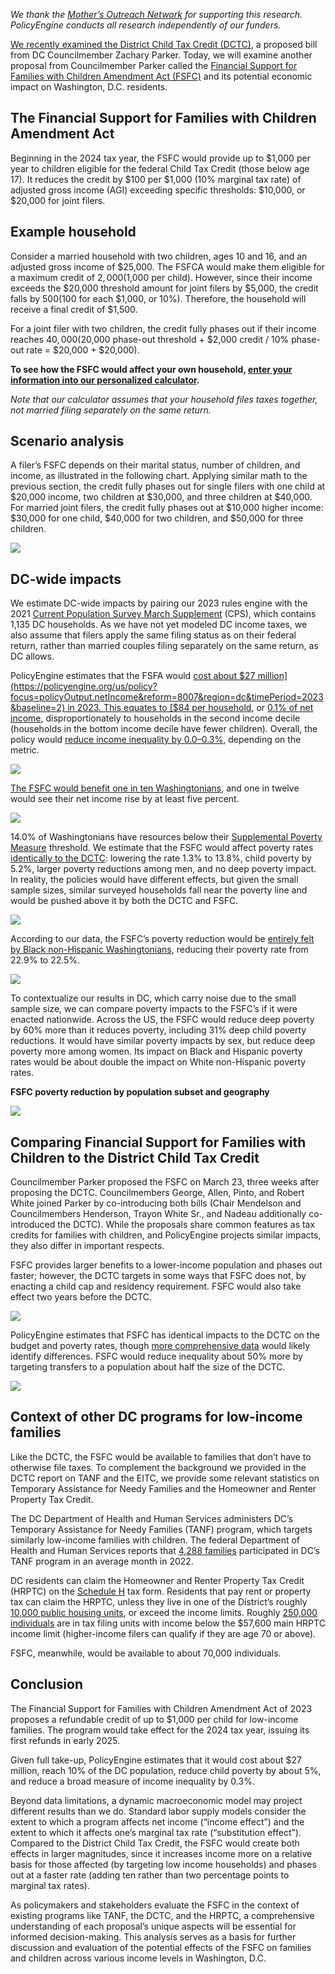 _We thank the [Mother’s Outreach Network](https://mothersoutreachnetwork.org/) for supporting this research. PolicyEngine conducts all research independently of our funders._

[We recently examined the District Child Tax Credit (DCTC)](https://policyengine.org/us/blog/district-child-tax-credit), a proposed bill from DC Councilmember Zachary Parker. Today, we will examine another proposal from Councilmember Parker called the [Financial Support for Families with Children Amendment Act (FSFC)](https://www.dropbox.com/s/14865nw8firxgo2/CM%20Parker%20Basic%20Income%20Bill%203.21.23_FINAL.pdf?dl=0) and its potential economic impact on Washington, D.C. residents.

## The Financial Support for Families with Children Amendment Act

Beginning in the 2024 tax year, the FSFC would provide up to $1,000 per year to children eligible for the federal Child Tax Credit (those below age 17). It reduces the credit by $100 per $1,000 (10% marginal tax rate) of adjusted gross income (AGI) exceeding specific thresholds: $10,000, or $20,000 for joint filers.

## Example household

Consider a married household with two children, ages 10 and 16, and an adjusted gross income of $25,000. The FSFCA would make them eligible for a maximum credit of $2,000 ($1,000 per child). However, since their income exceeds the $20,000 threshold amount for joint filers by $5,000, the credit falls by $500 ($100 for each $1,000, or 10%). Therefore, the household will receive a final credit of $1,500.

For a joint filer with two children, the credit fully phases out if their income reaches $40,000 ($20,000 phase-out threshold + $2,000 credit / 10% phase-out rate = $20,000 + $20,000).

**To see how the FSFC would affect your own household, [enter your information into our personalized calculator](https://policyengine.org/us/household?focus=intro&reform=8007&region=us&timePeriod=2023&baseline=2).**

_Note that our calculator assumes that your household files taxes together, not married filing separately on the same return._

## Scenario analysis

A filer’s FSFC depends on their marital status, number of children, and income, as illustrated in the following chart. Applying similar math to the previous section, the credit fully phases out for single filers with one child at $20,000 income, two children at $30,000, and three children at $40,000. For married joint filers, the credit fully phases out at $10,000 higher income: $30,000 for one child, $40,000 for two children, and $50,000 for three children.

![](https://cdn-images-1.medium.com/max/3200/0*BCBH9b-nkhBgfGih)

## DC-wide impacts

We estimate DC-wide impacts by pairing our 2023 rules engine with the 2021 [Current Population Survey March Supplement](https://www.census.gov/data/datasets/time-series/demo/cps/cps-asec.html) (CPS), which contains 1,135 DC households. As we have not yet modeled DC income taxes, we also assume that filers apply the same filing status as on their federal return, rather than married couples filing separately on the same return, as DC allows.

PolicyEngine estimates that the FSFA would [cost about $27 million](https://policyengine.org/us/policy?focus=policyOutput.netIncome&reform=8007&region=dc&timePeriod=2023&baseline=2) in 2023. This equates to [$84 per household](https://policyengine.org/us/policy?focus=policyOutput.decileAverageImpact&reform=8007&region=dc&timePeriod=2023&baseline=2), or [0.1% of net income](https://policyengine.org/us/policy?focus=policyOutput.decileRelativeImpact&reform=8007&region=dc&timePeriod=2023&baseline=2), disproportionately to households in the second income decile (households in the bottom income decile have fewer children). Overall, the policy would [reduce income inequality by 0.0–0.3%](https://policyengine.org/us/policy?focus=policyOutput.inequalityImpact&reform=8007&region=dc&timePeriod=2023&baseline=2), depending on the metric.

![](https://cdn-images-1.medium.com/max/2828/0*Zv6RqNmcgMkrlHWa)

[The FSFC would benefit one in ten Washingtonians](https://policyengine.org/us/policy?focus=policyOutput.intraDecileImpact&reform=8007&region=dc&timePeriod=2023&baseline=2), and one in twelve would see their net income rise by at least five percent.

![](https://cdn-images-1.medium.com/max/2820/0*Z3wEluteyWjEyx3R)

14.0% of Washingtonians have resources below their [Supplemental Poverty Measure](https://www.census.gov/topics/income-poverty/supplemental-poverty-measure.html) threshold. We estimate that the FSFC would affect poverty rates [identically to the DCTC](https://policyengine.org/us/blog/district-child-tax-credit): lowering the rate 1.3% to 13.8%, child poverty by 5.2%, larger poverty reductions among men, and no deep poverty impact. In reality, the policies would have different effects, but given the small sample sizes, similar surveyed households fall near the poverty line and would be pushed above it by both the DCTC and FSFC.

![](https://cdn-images-1.medium.com/max/2848/0*JkBfpEumAbVkTxpM)

According to our data, the FSFC’s poverty reduction would be [entirely felt by Black non-Hispanic Washingtonians](https://policyengine.org/us/policy?focus=policyOutput.racialPovertyImpact&reform=8007&region=dc&timePeriod=2023&baseline=2), reducing their poverty rate from 22.9% to 22.5%.

![](https://cdn-images-1.medium.com/max/2844/0*CDnH3pVVtjeVdm8o)

To contextualize our results in DC, which carry noise due to the small sample size, we can compare poverty impacts to the FSFC’s if it were enacted nationwide. Across the US, the FSFC would reduce deep poverty by 60% more than it reduces poverty, including 31% deep child poverty reductions. It would have similar poverty impacts by sex, but reduce deep poverty more among women. Its impact on Black and Hispanic poverty rates would be about double the impact on White non-Hispanic poverty rates.

**FSFC poverty reduction by population subset and geography**

![](https://cdn-images-1.medium.com/max/2000/1*Tw9pytP4VTrTj4C108ee1g.png)

## Comparing Financial Support for Families with Children to the District Child Tax Credit

Councilmember Parker proposed the FSFC on March 23, three weeks after proposing the DCTC. Councilmembers George, Allen, Pinto, and Robert White joined Parker by co-introducing both bills (Chair Mendelson and Councilmembers Henderson, Trayon White Sr., and Nadeau additionally co-introduced the DCTC). While the proposals share common features as tax credits for families with children, and PolicyEngine projects similar impacts, they also differ in important respects.

FSFC provides larger benefits to a lower-income population and phases out faster; however, the DCTC targets in some ways that FSFC does not, by enacting a child cap and residency requirement. FSFC would also take effect two years before the DCTC.

![](https://cdn-images-1.medium.com/max/2784/1*cLrx9sthXcVS5AsNduRdIA.png)

PolicyEngine estimates that FSFC has identical impacts to the DCTC on the budget and poverty rates, though [more comprehensive data](https://policyengine.org/us/blog/2022-12-28-enhancing-the-current-population-survey-for-policy-analysis) would likely identify differences. FSFC would reduce inequality about 50% more by targeting transfers to a population about half the size of the DCTC.

![](https://cdn-images-1.medium.com/max/2776/1*7mA6fraWhMVGC2I2c_-Srg.png)

## Context of other DC programs for low-income families

Like the DCTC, the FSFC would be available to families that don’t have to otherwise file taxes. To complement the background we provided in the DCTC report on TANF and the EITC, we provide some relevant statistics on Temporary Assistance for Needy Families and the Homeowner and Renter Property Tax Credit.

The DC Department of Health and Human Services administers DC’s Temporary Assistance for Needy Families (TANF) program, which targets similarly low-income families with children. The federal Department of Health and Human Services reports that [4,288 families](https://www.acf.hhs.gov/sites/default/files/documents/ofa/fy2022_tanf_caseload.pdf) participated in DC’s TANF program in an average month in 2022.

DC residents can claim the Homeowner and Renter Property Tax Credit (HRPTC) on the [Schedule H](https://otr.cfo.dc.gov/sites/default/files/dc/sites/otr/publication/attachments/2020_Schedule_H_0.pdf) tax form. Residents that pay rent or property tax can claim the HRPTC, unless they live in one of the District’s roughly [10,000 public housing units](https://www.dchousing.org/wordpress/about-us/dcha-by-the-numbers/), or exceed the income limits. Roughly [250,000 individuals](https://policyengine.org/us/policy?focus=policyOutput.netIncome&reform=9008&region=dc&timePeriod=2023&baseline=2) are in tax filing units with income below the $57,600 main HRPTC income limit (higher-income filers can qualify if they are age 70 or above).

FSFC, meanwhile, would be available to about 70,000 individuals.

## Conclusion

The Financial Support for Families with Children Amendment Act of 2023 proposes a refundable credit of up to $1,000 per child for low-income families. The program would take effect for the 2024 tax year, issuing its first refunds in early 2025.

Given full take-up, PolicyEngine estimates that it would cost about $27 million, reach 10% of the DC population, reduce child poverty by about 5%, and reduce a broad measure of income inequality by 0.3%.

Beyond data limitations, a dynamic macroeconomic model may project different results than we do. Standard labor supply models consider the extent to which a program affects net income (“income effect”) and the extent to which it affects one’s marginal tax rate (“substitution effect”). Compared to the District Child Tax Credit, the FSFC would create both effects in larger magnitudes, since it increases income more on a relative basis for those affected (by targeting low income households) and phases out at a faster rate (adding ten rather than two percentage points to marginal tax rates).

As policymakers and stakeholders evaluate the FSFC in the context of existing programs like TANF, the DCTC, and the HRPTC, a comprehensive understanding of each proposal’s unique aspects will be essential for informed decision-making. This analysis serves as a basis for further discussion and evaluation of the potential effects of the FSFC on families and children across various income levels in Washington, D.C.

